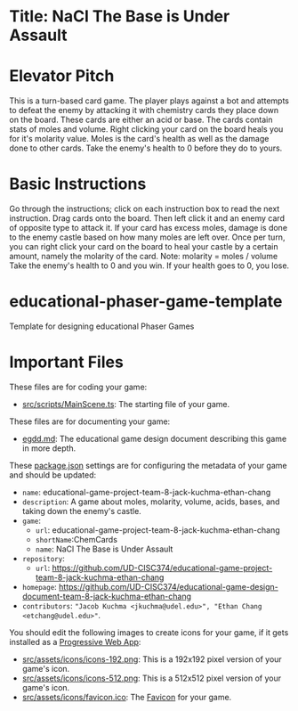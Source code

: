 # Title: NaCl The Base is Under Assault

# Elevator Pitch
This is a turn-based card game. The player plays against a bot and attempts to defeat the enemy by attacking it with chemistry cards they place down on the board. These cards are either an acid or base. The cards contain stats of moles and volume. Right clicking your card on the board heals you for it's molarity value. Moles is the card's health as well as the damage done to other cards. Take the enemy's health to 0 before they do to yours.

# Basic Instructions
Go through the instructions; click on each instruction box to read the next instruction.
Drag cards onto the board. Then left click it and an enemy card of opposite type to attack it. If your card has excess moles, damage is done to the enemy castle based on how many moles are left over.
Once per turn, you can right click your card on the board to heal your castle by a certain amount, namely the molarity of the card.
Note: molarity = moles / volume
Take the enemy's health to 0 and you win. If your health goes to 0, you lose.
# educational-phaser-game-template

Template for designing educational Phaser Games

# Important Files

These files are for coding your game:

* [src/scripts/MainScene.ts](src/scripts/MainScene.ts): The starting file of your game.

These files are for documenting your game:
 
* [egdd.md](egdd.md): The educational game design document describing this game in more depth.

These [package.json](package.json) settings are for configuring the metadata of your game and should be updated:

* `name`: educational-game-project-team-8-jack-kuchma-ethan-chang
* `description`: A game about moles, molarity, volume, acids, bases, and taking down the enemy's castle.
* `game`:
    * `url`: educational-game-project-team-8-jack-kuchma-ethan-chang
    * `shortName`:ChemCards
    * `name`: NaCl The Base is Under Assault
* `repository`:
    * `url`: https://github.com/UD-CISC374/educational-game-project-team-8-jack-kuchma-ethan-chang
* `homepage`: https://github.com/UD-CISC374/educational-game-design-document-team-8-jack-kuchma-ethan-chang
* `contributors`: `"Jacob Kuchma <jkuchma@udel.edu>", "Ethan Chang <etchang@udel.edu>"`.

You should edit the following images to create icons for your game, if it gets installed as a [Progressive Web App](https://medium.com/@amberleyjohanna/seriously-though-what-is-a-progressive-web-app-56130600a093):

* [src/assets/icons/icons-192.png](src/assets/icons/icons-192.png): This is a 192x192 pixel version of your game's icon.
* [src/assets/icons/icons-512.png](src/assets/icons/icons-512.png): This is a 512x512 pixel version of your game's icon.
* [src/assets/icons/favicon.ico](src/assets/icons/favicon.ico): The [Favicon](https://en.wikipedia.org/wiki/Favicon) for your game.
